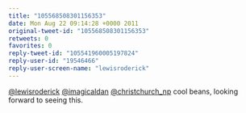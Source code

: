 ```yaml
---
title: "105568508301156353"
date: Mon Aug 22 09:14:28 +0000 2011
original-tweet-id: "105568508301156353"
retweets: 0
favorites: 0
reply-tweet-id: "105541960005197824"
reply-user-id: "19546466"
reply-user-screen-name: "lewisroderick"
---
```

<a href="https://twitter.com/lewisroderick">@lewisroderick</a> <a href="https://twitter.com/imagicaldan">@imagicaldan</a> <a href="https://twitter.com/christchurch_np">@christchurch_np</a> cool beans, looking forward to seeing this.

